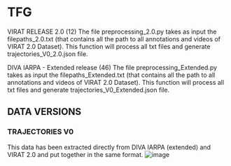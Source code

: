 # TFG


VIRAT RELEASE 2.0 (12)
The file preprocessing_2.0.py takes as input the filepaths_2.0.txt (that contains all the path to all annotations and videos of VIRAT 2.0 Dataset). This function will process all txt files and generate trajectories_V0_2.0.json file. 

DIVA IARPA - Extended release (46)
The file preprocessing_Extended.py takes as input the filepaths_Extended.txt (that contains all the path to all annotations and videos of VIRAT 2.0 Dataset). This function will process all txt files and generate trajectories_V0_Extended.json file. 


## DATA VERSIONS
### TRAJECTORIES V0
This data has been extracted directly from DIVA IARPA (extended) and VIRAT 2.0 and put together in the same format. 
![image](https://github.com/user-attachments/assets/26094798-7769-421b-860c-3304af47eb19)
